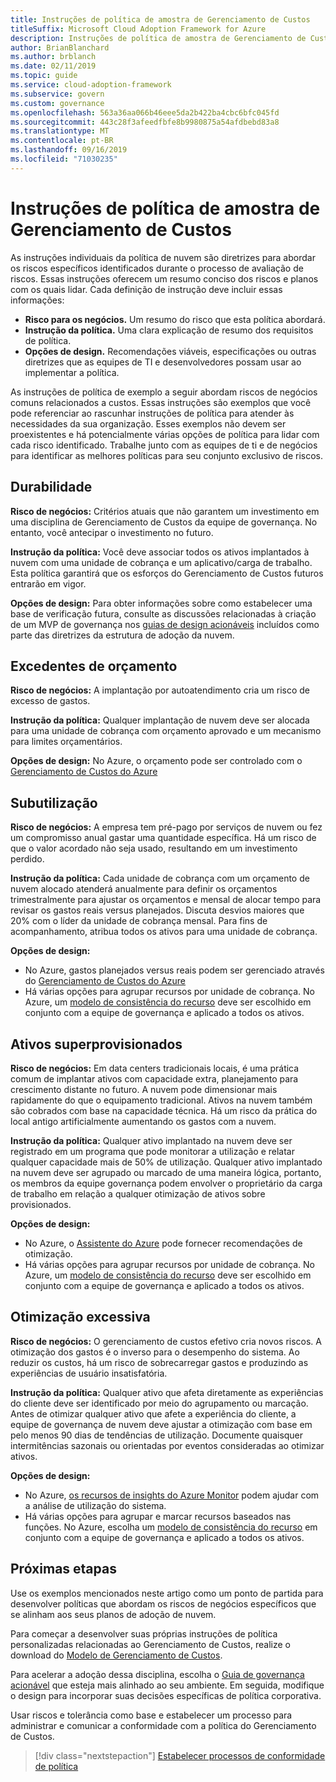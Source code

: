 ```yaml
---
title: Instruções de política de amostra de Gerenciamento de Custos
titleSuffix: Microsoft Cloud Adoption Framework for Azure
description: Instruções de política de amostra de Gerenciamento de Custos
author: BrianBlanchard
ms.author: brblanch
ms.date: 02/11/2019
ms.topic: guide
ms.service: cloud-adoption-framework
ms.subservice: govern
ms.custom: governance
ms.openlocfilehash: 563a36aa066b46eee5da2b422ba4cbc6bfc045fd
ms.sourcegitcommit: 443c28f3afeedfbfe8b9980875a54afdbebd83a8
ms.translationtype: MT
ms.contentlocale: pt-BR
ms.lasthandoff: 09/16/2019
ms.locfileid: "71030235"
---
```

# <a name="cost-management-sample-policy-statements"></a>Instruções de política de amostra de Gerenciamento de Custos

As instruções individuais da política de nuvem são diretrizes para abordar os riscos específicos identificados durante o processo de avaliação de riscos. Essas instruções oferecem um resumo conciso dos riscos e planos com os quais lidar. Cada definição de instrução deve incluir essas informações:

- **Risco para os negócios.** Um resumo do risco que esta política abordará.
- **Instrução da política.** Uma clara explicação de resumo dos requisitos de política.
- **Opções de design.** Recomendações viáveis, especificações ou outras diretrizes que as equipes de TI e desenvolvedores possam usar ao implementar a política.

As instruções de política de exemplo a seguir abordam riscos de negócios comuns relacionados a custos. Essas instruções são exemplos que você pode referenciar ao rascunhar instruções de política para atender às necessidades da sua organização. Esses exemplos não devem ser proexistentes e há potencialmente várias opções de política para lidar com cada risco identificado. Trabalhe junto com as equipes de ti e de negócios para identificar as melhores políticas para seu conjunto exclusivo de riscos.

## <a name="future-proofing"></a>Durabilidade

**Risco de negócios:** Critérios atuais que não garantem um investimento em uma disciplina de Gerenciamento de Custos da equipe de governança. No entanto, você antecipar o investimento no futuro.

**Instrução da política:** Você deve associar todos os ativos implantados à nuvem com uma unidade de cobrança e um aplicativo/carga de trabalho. Esta política garantirá que os esforços do Gerenciamento de Custos futuros entrarão em vigor.

**Opções de design:** Para obter informações sobre como estabelecer uma base de verificação futura, consulte as discussões relacionadas à criação de um MVP de governança nos [guias de design acionáveis](../guides/index.md) incluídos como parte das diretrizes da estrutura de adoção da nuvem.

## <a name="budget-overruns"></a>Excedentes de orçamento

**Risco de negócios:** A implantação por autoatendimento cria um risco de excesso de gastos.

**Instrução da política:** Qualquer implantação de nuvem deve ser alocada para uma unidade de cobrança com orçamento aprovado e um mecanismo para limites orçamentários.

**Opções de design:** No Azure, o orçamento pode ser controlado com o [Gerenciamento de Custos do Azure](https://docs.microsoft.com/azure/cost-management/manage-budgets)

## <a name="underutilization"></a>Subutilização

**Risco de negócios:** A empresa tem pré-pago por serviços de nuvem ou fez um compromisso anual gastar uma quantidade específica. Há um risco de que o valor acordado não seja usado, resultando em um investimento perdido.

**Instrução da política:** Cada unidade de cobrança com um orçamento de nuvem alocado atenderá anualmente para definir os orçamentos trimestralmente para ajustar os orçamentos e mensal de alocar tempo para revisar os gastos reais versus planejados. Discuta desvios maiores que 20% com o líder da unidade de cobrança mensal. Para fins de acompanhamento, atribua todos os ativos para uma unidade de cobrança.

**Opções de design:**

- No Azure, gastos planejados versus reais podem ser gerenciado através do [Gerenciamento de Custos do Azure](https://docs.microsoft.com/azure/cost-management/quick-acm-cost-analysis)
- Há várias opções para agrupar recursos por unidade de cobrança. No Azure, um [modelo de consistência do recurso](../../decision-guides/resource-consistency/index.md) deve ser escolhido em conjunto com a equipe de governança e aplicado a todos os ativos.

## <a name="overprovisioned-assets"></a>Ativos superprovisionados

**Risco de negócios:** Em data centers tradicionais locais, é uma prática comum de implantar ativos com capacidade extra, planejamento para crescimento distante no futuro. A nuvem pode dimensionar mais rapidamente do que o equipamento tradicional. Ativos na nuvem também são cobrados com base na capacidade técnica. Há um risco da prática do local antigo artificialmente aumentando os gastos com a nuvem.

**Instrução da política:** Qualquer ativo implantado na nuvem deve ser registrado em um programa que pode monitorar a utilização e relatar qualquer capacidade mais de 50% de utilização. Qualquer ativo implantado na nuvem deve ser agrupado ou marcado de uma maneira lógica, portanto, os membros da equipe governança podem envolver o proprietário da carga de trabalho em relação a qualquer otimização de ativos sobre provisionados.

**Opções de design:**

- No Azure, o [Assistente do Azure](https://docs.microsoft.com/azure/advisor/advisor-cost-recommendations) pode fornecer recomendações de otimização.
- Há várias opções para agrupar recursos por unidade de cobrança. No Azure, um [modelo de consistência do recurso](../../decision-guides/resource-consistency/index.md) deve ser escolhido em conjunto com a equipe de governança e aplicado a todos os ativos.

## <a name="overoptimization"></a>Otimização excessiva

**Risco de negócios:** O gerenciamento de custos efetivo cria novos riscos. A otimização dos gastos é o inverso para o desempenho do sistema. Ao reduzir os custos, há um risco de sobrecarregar gastos e produzindo as experiências de usuário insatisfatória.

**Instrução da política:** Qualquer ativo que afeta diretamente as experiências do cliente deve ser identificado por meio do agrupamento ou marcação. Antes de otimizar qualquer ativo que afete a experiência do cliente, a equipe de governança de nuvem deve ajustar a otimização com base em pelo menos 90 dias de tendências de utilização. Documente quaisquer intermitências sazonais ou orientadas por eventos consideradas ao otimizar ativos.

**Opções de design:**

- No Azure, [os recursos de insights do Azure Monitor](https://docs.microsoft.com/azure/azure-monitor/insights/vminsights-performance) podem ajudar com a análise de utilização do sistema.
- Há várias opções para agrupar e marcar recursos baseados nas funções. No Azure, escolha um [modelo de consistência do recurso](../../decision-guides/resource-consistency/index.md) em conjunto com a equipe de governança e aplicado a todos os ativos.

## <a name="next-steps"></a>Próximas etapas

Use os exemplos mencionados neste artigo como um ponto de partida para desenvolver políticas que abordam os riscos de negócios específicos que se alinham aos seus planos de adoção de nuvem.

Para começar a desenvolver suas próprias instruções de política personalizadas relacionadas ao Gerenciamento de Custos, realize o download do [Modelo de Gerenciamento de Custos](./template.md).

Para acelerar a adoção dessa disciplina, escolha o [Guia de governança acionável](../guides/index.md) que esteja mais alinhado ao seu ambiente. Em seguida, modifique o design para incorporar suas decisões específicas de política corporativa.

Usar riscos e tolerância como base e estabelecer um processo para administrar e comunicar a conformidade com a política do Gerenciamento de Custos.

> [!div class="nextstepaction"]
> [Estabelecer processos de conformidade de política](./compliance-processes.md)

